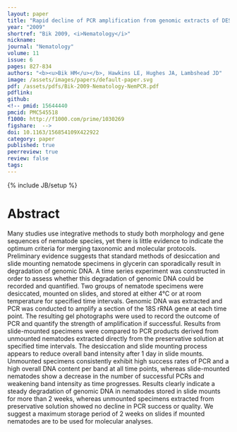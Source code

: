 ```yaml
---
layout: paper
title: "Rapid decline of PCR amplification from genomic extracts of DESS-preserved, slide-mounted nematodes"
year: "2009"
shortref: "Bik 2009, <i>Nematology</i>"
nickname: 
journal: "Nematology"
volume: 11
issue: 6
pages: 827-834
authors: "<b><u>Bik HM</u></b>, Hawkins LE, Hughes JA, Lambshead JD"
image: /assets/images/papers/default-paper.svg
pdf: /assets/pdfs/Bik-2009-Nematology-NemPCR.pdf
pdflink:
github: 
<!-- pmid: 15644440
pmcid: PMC545518
f1000: http://f1000.com/prime/1030269
figshare:  -->
doi: 10.1163/156854109X422922
category: paper
published: true
peerreview: true
review: false
tags: 
---
```

{% include JB/setup %}

# Abstract

Many studies use integrative methods to study both morphology and gene sequences of nematode species, yet there is little evidence to indicate the optimum criteria for merging taxonomic and molecular protocols. Preliminary evidence suggests that standard methods of desiccation and slide mounting nematode specimens in glycerin can sporadically result in degradation of genomic DNA. A time series experiment was constructed in order to assess whether this degradation of genomic DNA could be recorded and quantified. Two groups of nematode specimens were desiccated, mounted on slides, and stored at either 4°C or at room temperature for specified time intervals. Genomic DNA was extracted and PCR was conducted to amplify a section of the 18S rRNA gene at each time point. The resulting gel photographs were used to record the outcome of PCR and quantify the strength of amplification if successful. Results from slide-mounted specimens were compared to PCR products derived from unmounted nematodes extracted directly from the preservative solution at specified time intervals. The desiccation and slide mounting process appears to reduce overall band intensity after 1 day in slide mounts. Unmounted specimens consistently exhibit high success rates of PCR and a high overall DNA content per band at all time points, whereas slide-mounted nematodes show a decrease in the number of successful PCRs and weakening band intensity as time progresses. Results clearly indicate a steady degradation of genomic DNA in nematodes stored in slide mounts for more than 2 weeks, whereas unmounted specimens extracted from preservative solution showed no decline in PCR success or quality. We suggest a maximum storage period of 2 weeks on slides if mounted nematodes are to be used for molecular analyses.


